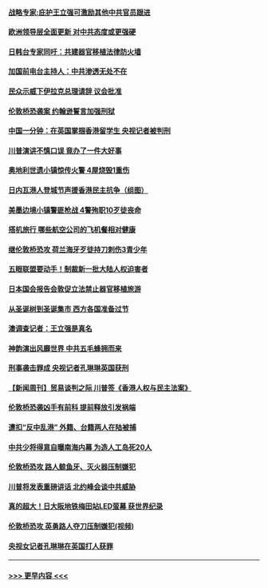 #### [战略专家:庇护王立强可激励其他中共官员跟进](../pages/prog202/a102719882.md?t=12020611) 
#### [欧洲领导层全面更新 对中共态度或更强硬](../pages/prog202/a102719941.md?t=12020611) 
#### [日韩台专家同吁：共建器官移植法律防火墙](../pages/prog202/a102719918.md?t=12020611) 
#### [加国前电台主持人：中共渗透无处不在](../pages/prog202/a102719889.md?t=12020611) 
#### [民众示威下伊拉克总理请辞 议会批准](../pages/prog202/a102719880.md?t=12020611) 
#### [伦敦桥恐袭案 约翰逊誓言加强刑狱](../pages/prog202/a102719872.md?t=12020611) 
#### [中国一分钟：在英国掌掴香港留学生 央视记者被判刑](../pages/prog202/a102719852.md?t=12020611) 
#### [川普演讲不慎口误 竟办了一件大好事](../pages/prog202/a102719771.md?t=12020611) 
#### [奥地利世遗小镇惊传火警 4屋烧毁1重伤](../pages/prog202/a102719760.md?t=12020611) 
#### [日内瓦港人登城节声援香港民主抗争（组图）](../pages/prog202/a102719758.md?t=12020611) 
#### [美墨边境小镇警匪枪战 4警殉职10歹徒丧命](../pages/prog202/a102719723.md?t=12020611) 
#### [搭机旅行 哪些航空公司的飞机餐相对健康](../pages/prog202/a102719728.md?t=12020611) 
#### [继伦敦桥恐攻 荷兰海牙歹徒持刀刺伤3青少年](../pages/prog202/a102719602.md?t=12020611) 
#### [五眼联盟要动手！制裁新一批大陆人权迫害者](../pages/prog202/a102719611.md?t=12020611) 
#### [日本国会报告会敦促立法禁止器官移植旅游](../pages/prog202/a102719453.md?t=12020611) 
#### [从圣诞树到圣诞集市 西方各国准备过节](../pages/prog202/a102719512.md?t=12020611) 
#### [澳调查记者：王立强是真名](../pages/prog202/a102719464.md?t=12020611) 
#### [神韵演出风靡世界  中共五毛蜂拥而来](../pages/prog202/a102719497.md?t=12020611) 
#### [刑事袭击罪成 央视记者孔琳琳英国获刑](../pages/prog202/a102719456.md?t=12020611) 
#### [【新闻周刊】贸易谈判之际 川普签《香港人权与民主法案》](../pages/prog202/a102719449.md?t=12020611) 
#### [伦敦桥恐袭凶手有前科  提前释放引发祸端](../pages/prog202/a102719386.md?t=12020611) 
#### [遭扣“反中乱港”  外籍、台籍两人在陆被捕](../pages/prog202/a102719370.md?t=12020611) 
#### [中共少将得意自曝南海内幕 为造人工岛死20人](../pages/prog202/a102719199.md?t=12020611) 
#### [伦敦桥恐攻 路人鲸鱼牙、灭火器压制嫌犯](../pages/prog202/a102719153.md?t=12020611) 
#### [川普将发表重磅讲话 北约峰会谈中共威胁](../pages/prog202/a102719120.md?t=12020611) 
#### [真的超大！日大阪地铁梅田站LED萤幕 获世界纪录](../pages/prog202/a102719090.md?t=12020611) 
#### [伦敦桥恐攻 英勇路人夺刀压制嫌犯(视频)](../pages/prog202/a102718975.md?t=12020611) 
#### [央视女记者孔琳琳在英国打人获罪](../pages/prog202/a102718981.md?t=12020611) 

----
#### [ >>> 更早内容 <<< ](../indexes/prog202-earlier.md)
